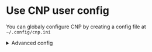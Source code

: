 # Use CNP user config

You can globaly configure CNP by creating a config file at `~/.config/cnp.ini`

<details>
  <summary>Advanced config</summary>
  <div>
    <div>You can change the file where cnp will found the config by setting <code>CNP_CONFIG</code> environment variable.</div>
    <code>export CNP_CONFIG="/path/to/cnp/config.ini</code>
  
  </div>
</details>